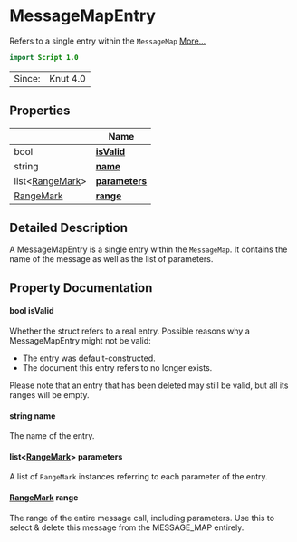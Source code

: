 # MessageMapEntry

Refers to a single entry within the `MessageMap` [More...](#detailed-description)

```qml
import Script 1.0
```

<table>
<tr><td>Since:</td><td>Knut 4.0</td></tr>
</table>

## Properties

| | Name |
|-|-|
|bool|**[isValid](#isValid)**|
|string|**[name](#name)**|
|list<[RangeMark](../script/rangemark.md)>|**[parameters](#parameters)**|
|[RangeMark](../script/rangemark.md)|**[range](#range)**|

## Detailed Description

A MessageMapEntry is a single entry within the `MessageMap`.
It contains the name of the message as well as the list of parameters.

## Property Documentation

#### <a name="isValid"></a>bool **isValid**

Whether the struct refers to a real entry.
Possible reasons why a MessageMapEntry might not be valid:
- The entry was default-constructed.
- The document this entry refers to no longer exists.

Please note that an entry that has been deleted may still be valid, but all its ranges will be empty.

#### <a name="name"></a>string **name**

The name of the entry.

#### <a name="parameters"></a>list<[RangeMark](../script/rangemark.md)> **parameters**

A list of `RangeMark` instances referring to each parameter of the entry.

#### <a name="range"></a>[RangeMark](../script/rangemark.md) **range**

The range of the entire message call, including parameters.
Use this to select & delete this message from the MESSAGE_MAP entirely.
